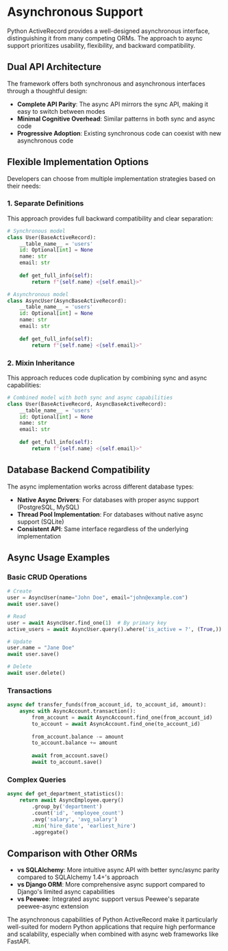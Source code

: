 # Asynchronous Support

Python ActiveRecord provides a well-designed asynchronous interface, distinguishing it from many competing ORMs.
The approach to async support prioritizes usability, flexibility, and backward compatibility.

## Dual API Architecture

The framework offers both synchronous and asynchronous interfaces through a thoughtful design:

- **Complete API Parity**: The async API mirrors the sync API, making it easy to switch between modes
- **Minimal Cognitive Overhead**: Similar patterns in both sync and async code
- **Progressive Adoption**: Existing synchronous code can coexist with new asynchronous code

## Flexible Implementation Options

Developers can choose from multiple implementation strategies based on their needs:

### 1. Separate Definitions

This approach provides full backward compatibility and clear separation:

```python
# Synchronous model
class User(BaseActiveRecord):
    __table_name__ = 'users'
    id: Optional[int] = None
    name: str
    email: str
    
    def get_full_info(self):
        return f"{self.name} <{self.email}>"

# Asynchronous model
class AsyncUser(AsyncBaseActiveRecord):
    __table_name__ = 'users'
    id: Optional[int] = None
    name: str
    email: str
    
    def get_full_info(self):
        return f"{self.name} <{self.email}>"
```

### 2. Mixin Inheritance

This approach reduces code duplication by combining sync and async capabilities:

```python
# Combined model with both sync and async capabilities
class User(BaseActiveRecord, AsyncBaseActiveRecord):
    __table_name__ = 'users'
    id: Optional[int] = None
    name: str
    email: str
    
    def get_full_info(self):
        return f"{self.name} <{self.email}>"
```

## Database Backend Compatibility

The async implementation works across different database types:

- **Native Async Drivers**: For databases with proper async support (PostgreSQL, MySQL)
- **Thread Pool Implementation**: For databases without native async support (SQLite)
- **Consistent API**: Same interface regardless of the underlying implementation

## Async Usage Examples

### Basic CRUD Operations

```python
# Create
user = AsyncUser(name="John Doe", email="john@example.com")
await user.save()

# Read
user = await AsyncUser.find_one(1)  # By primary key
active_users = await AsyncUser.query().where('is_active = ?', (True,)).all()

# Update
user.name = "Jane Doe"
await user.save()

# Delete
await user.delete()
```

### Transactions

```python
async def transfer_funds(from_account_id, to_account_id, amount):
    async with AsyncAccount.transaction():
        from_account = await AsyncAccount.find_one(from_account_id)
        to_account = await AsyncAccount.find_one(to_account_id)
        
        from_account.balance -= amount
        to_account.balance += amount
        
        await from_account.save()
        await to_account.save()
```

### Complex Queries

```python
async def get_department_statistics():
    return await AsyncEmployee.query()
        .group_by('department')
        .count('id', 'employee_count')
        .avg('salary', 'avg_salary')
        .min('hire_date', 'earliest_hire')
        .aggregate()
```

## Comparison with Other ORMs

- **vs SQLAlchemy**: More intuitive async API with better sync/async parity compared to SQLAlchemy 1.4+'s approach
- **vs Django ORM**: More comprehensive async support compared to Django's limited async capabilities
- **vs Peewee**: Integrated async support versus Peewee's separate peewee-async extension

The asynchronous capabilities of Python ActiveRecord make it particularly well-suited for modern Python applications
that require high performance and scalability, especially when combined with async web frameworks like FastAPI.